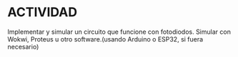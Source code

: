 # ACTIVIDAD
Implementar y simular un circuito que funcione con fotodiodos. Simular con 
Wokwi, Proteus u otro software.(usando Arduino o ESP32, si fuera 
necesario) 
